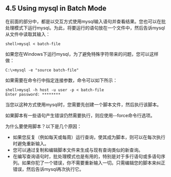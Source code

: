 ## 4.5 Using mysql in Batch Mode

在前面的部分中，都是以交互方式使用mysql输入语句并查看结果。您也可以在批处理模式下运行mysql。为此，将要运行的语句放在一个文件中，然后告诉mysql从文件中读取其输入：

```
shell>mysql < batch-file
```

如果您在Windows下运行mysql，为了避免特殊字符带来的问题，您可以这样做：

```
C:\>mysql -e "source batch-file"
```

如果需要在命令行中指定连接参数，命令可以如下所示：

```
shell>mysql -h host -u user -p < batch-file
Enter password: ********
```

当您以这种方式使用mysql时，您需要先创建一个脚本文件，然后执行该脚本。

如果脚本有一些语句产生错误仍然需要执行，则应使用--force命令行选项。

为什么要使用脚本？以下是几个原因：

* 如果您反复（例如每天或每周）运行查询，使其成为脚本，则可以在每次执行时避免重新输入。
* 您可以通过复制和编辑脚本文件来生成与现有查询类似的新查询。
* 在编写查询语句时，批处理模式也是有用的，特别是对于多行语句或多语句序列。如果你犯了一个错误，你不需要重新输入一切。只需编辑您的脚本来纠正错误，然后告诉mysql再次执行它。




